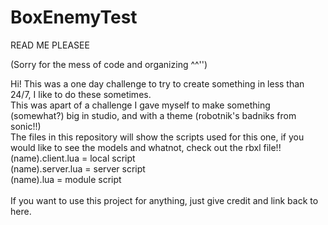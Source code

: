 # BoxEnemyTest
READ ME PLEASEE

(Sorry for the mess of code and organizing ^^'') <br/>

Hi! This was a one day challenge to try to create something in less than 24/7, I like to do these sometimes. <br/>
This was apart of a challenge I gave myself to make something (somewhat?) big in studio, and with a theme (robotnik's badniks from sonic!!) <br/>
The files in this repository will show the scripts used for this one, if you would like to see the models and whatnot, check out the rbxl file!!  <br/>
(name).client.lua = local script  <br/>
(name).server.lua = server script <br/>
(name).lua = module script <br/>
  <br/>
If you want to use this project for anything, just give credit and link back to here.

